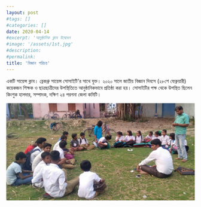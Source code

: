 ```yaml
---
layout: post
#tags: []
#categories: []
date: 2020-04-14
#excerpt: 'আনুষ্ঠানিক ক্লাব উদ্বোধন
#image: '/assets/1st.jpg'
#description:
#permalink:
title: 'বিজ্ঞান পরিচয়'
---
```



একটি সায়েন্স ক্লাব। ব্রেকথ্রু সায়েন্স সোসাইটি'র সাথে যুক্ত। ২০২০ সালে জাতীয় বিজ্ঞান দিবসে (২৮শে ফেব্রুয়ারী) কয়েকজন শিক্ষক ও ছাত্রছাত্রীদের উপস্থিতিতে আনুষ্ঠানিকভাবে প্রতিষ্ঠা করা হয়। সোসাইটির পক্ষ থেকে উপস্থিত ছিলেন কিংশুক হালদার, সম্পাদক, দক্ষিণ ২৪ পরগনা জেলা কমিটি।

<img src="/assets/1st.jpg">